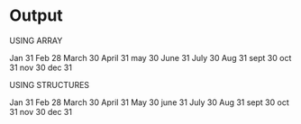 # Output

USING ARRAY

Jan 31
Feb 28
March 30
April 31
may 30
June 31
July 30
Aug 31
sept 30
oct 31
nov 30
dec 31


USING STRUCTURES


Jan 31
Feb 28
March 30
April 31
May 30
june 31
July 30
Aug 31
sept 30
oct 31
nov 30
dec 31
